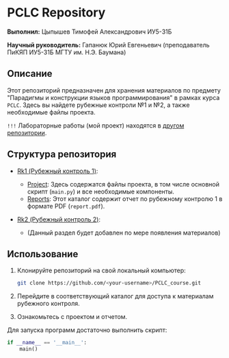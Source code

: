 # PCLC Repository

**Выполнил:** Цыпышев Тимофей Александрович ИУ5-31Б

**Научный руководитель:** Гапанюк Юрий Евгеньевич (преподаватель ПиКЯП ИУ5-31Б МГТУ им. Н.Э. Баумана)

## Описание

Этот репозиторий предназначен для хранения материалов по предмету "Парадигмы и конструкции языков программирования" в рамках курса `PCLC`. Здесь вы найдете рубежные контроли №1 и №2, а также необходимые файлы проекта.

`!!!` Лабораторные работы (мой проект) находятся в [другом репозитории](https://github.com/ttsypyshev/Flat_VR).

## Структура репозитория
- [Rk1 (Рубежный контроль 1)](/Rk1/):

	- [Project](/Rk1/Project/): Здесь содержатся файлы проекта, в том числе основной скрипт (`main.py`) и все необходимые компоненты.
	- [Reports](/Rk1/Reports/): Этот каталог содержит отчет по рубежному контролю 1 в формате PDF (`report.pdf`).

- [Rk2 (Рубежный контроль 2)](/Rk1/):

  - (Данный раздел будет добавлен по мере появления материалов)

## Использование

1. Клонируйте репозиторий на свой локальный компьютер:

	```bash
	git clone https://github.com/<your-username>/PCLC_course.git
	```
2. Перейдите в соответствующий каталог для доступа к материалам рубежного контроля.
3. Ознакомьтесь с проектом и отчетом.

Для запуска программ достаточно выполнить скрипт:
```python
if __name__ == '__main__':
    main()
```
